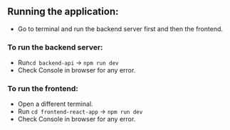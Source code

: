 ## Running the application:

-   Go to terminal and run the backend server first and then the frontend.

### To run the backend server:

-   Run`cd backend-api` -> `npm run dev`
-   Check Console in browser for any error.

### To run the frontend:

-   Open a different terminal.
-   Run `cd frontend-react-app` -> `npm run dev`
-   Check Console in browser for any error.

